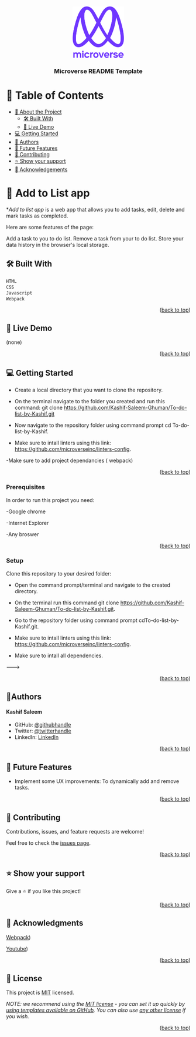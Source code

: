 <a name="readme-top"></a>

<div align="center">

  <img src="./src/images/murple_logo.png" alt="logo" width="140"  height="auto" />
  <br/>

  <h3><b>Microverse README Template</b></h3>

</div>

# 📗 Table of Contents

- [📖 About the Project](#about-project)
  - [🛠 Built With](#built-with)
  - [🚀 Live Demo](#live-demo)
- [💻 Getting Started](#getting-started)
- [👥 Authors](#authors)
- [🔭 Future Features](#future-features)
- [🤝 Contributing](#contributing)
- [⭐️ Show your support](#support)
- [🙏 Acknowledgements](#acknowledgements)

# 📖 Add to List app<a name="about-project"></a>

**Add to list app* is a web app that allows you to add tasks, edit, delete and mark tasks as completed. 

Here are some features of the page:

Add a task to you to do list.
Remove a task from your to do list.
Store your data history in the browser's local storage.




## 🛠 Built With <a name="built-with"></a>
    HTML
    CSS
    Javascript
    Webpack


<p align="right">(<a href="#readme-top">back to top</a>)</p>


## 🚀 Live Demo <a name="live-demo"></a>

(none)

<p align="right">(<a href="#readme-top">back to top</a>)</p>


## 💻 Getting Started <a name="getting-started"></a>

- Create a local directory that you want to clone the repository.

- On the terminal navigate to the folder you created and run this command: git clone https://github.com/Kashif-Saleem-Ghuman/To-do-list-by-Kashif.git

- Now navigate to the repository folder using command prompt cd To-do-list-by-Kashif.

- Make sure to intall linters using this link: https://github.com/microverseinc/linters-config.

-Make sure to add project dependancies ( webpack)

<p align="right">(<a href="#readme-top">back to top</a>)</p>

### Prerequisites

In order to run this project you need:

-Google chrome

-Internet Explorer

-Any broswer


<p align="right">(<a href="#readme-top">back to top</a>)</p>

### Setup

Clone this repository to your desired folder:

- Open the command prompt/terminal and navigate to the created directory.

- On the terminal run this command git clone https://github.com/Kashif-Saleem-Ghuman/To-do-list-by-Kashif.git.

- Go to the repository folder using command prompt cdTo-do-list-by-Kashif.git.


- Make sure to intall linters using this link: https://github.com/microverseinc/linters-config.

- Make sure to intall all dependencies.


--->


<p align="right">(<a href="#readme-top">back to top</a>)</p>

## 👤**Authors** <a name="authors"></a>
<h4>Kashif Saleem</h4>

- GitHub: [@githubhandle](https://github.com/Kashif-Saleem-Ghuman)
- Twitter: [@twitterhandle](https://twitter.com/Kashif14Saleem)
- LinkedIn: [LinkedIn](https://www.linkedin.com/in/kashif-saleem-45ba95215/)


<p align="right">(<a href="#readme-top">back to top</a>)</p>

## 🔭 Future Features <a name="future-features"></a>

- Implement some UX improvements: To dynamically add and remove tasks.

<p align="right">(<a href="#readme-top">back to top</a>)</p>

## 🤝 Contributing <a name="contributing"></a>

Contributions, issues, and feature requests are welcome!

Feel free to check the [issues page](https://github.com/Kashif-Saleem-Ghuman/To-do-list-by-Kashif/issues).

<p align="right">(<a href="#readme-top">back to top</a>)</p>

## ⭐️ Show your support <a name="support"></a>

Give a ⭐️ if you like this project!

<p align="right">(<a href="#readme-top">back to top</a>)</p>

## 🙏 Acknowledgments <a name="acknowledgements"></a>

[Webpack](https://webpack.js.org/))

[Youtube](https://www.youtube.com/watch?v=IZGNcSuwBZs&list=PLG1N99wX8hQVtD370HuFavTxPUUY9Ol0K&index=1))


<p align="right">(<a href="#readme-top">back to top</a>)</p>

## 📝 License <a name="license"></a>

This project is [MIT](https://github.com/Kashif-Saleem-Ghuman/To-do-list-by-Kashif/blob/main/LICENSE) licensed.

_NOTE: we recommend using the [MIT license](https://choosealicense.com/licenses/mit/) - you can set it up quickly by [using templates available on GitHub](https://docs.github.com/en/communities/setting-up-your-project-for-healthy-contributions/adding-a-license-to-a-repository). You can also use [any other license](https://choosealicense.com/licenses/) if you wish._

<p align="right">(<a href="#readme-top">back to top</a>)</p>

